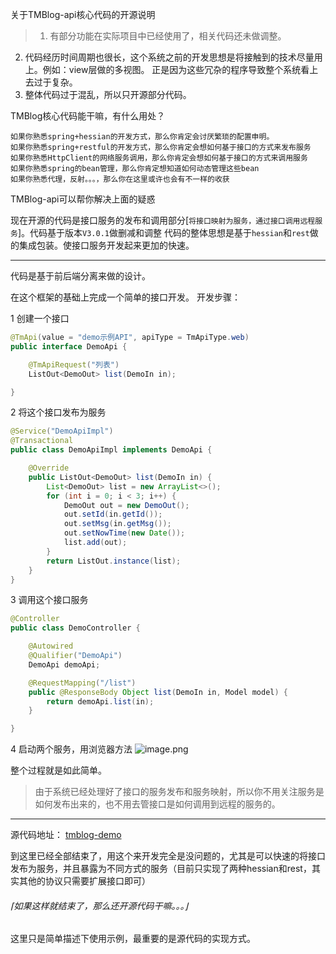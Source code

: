 关于TMBlog-api核心代码的开源说明

> 1. 有部分功能在实际项目中已经使用了，相关代码还未做调整。
2. 代码经历时间周期也很长，这个系统之前的开发思想是将接触到的技术尽量用上。例如：view层做的多视图。 正是因为这些冗杂的程序导致整个系统看上去过于复杂。
3. 整体代码过于混乱，所以只开源部分代码。

TMBlog核心代码能干嘛，有什么用处？
```
如果你熟悉spring+hessian的开发方式，那么你肯定会讨厌繁琐的配置申明。
如果你熟悉spring+restful的开发方式，那么你肯定会想如何基于接口的方式来发布服务
如果你熟悉HttpClient的网络服务调用，那么你肯定会想如何基于接口的方式来调用服务
如果你熟悉spring的bean管理，那么你肯定想知道如何动态管理这些bean
如果你熟悉代理，反射。。。，那么你在这里或许也会有不一样的收获
```
TMBlog-api可以帮你解决上面的疑惑

现在开源的代码是接口服务的发布和调用部分[`将接口映射为服务，通过接口调用远程服务`]。代码基于版本`V3.0.1`做删减和调整
代码的整体思想是基于`hessian`和`rest`做的集成包装。使接口服务开发起来更加的快速。



------------



代码是基于前后端分离来做的设计。

在这个框架的基础上完成一个简单的接口开发。
开发步骤：

1 创建一个接口

```java
@TmApi(value = "demo示例API", apiType = TmApiType.web)
public interface DemoApi {

	@TmApiRequest("列表")
	ListOut<DemoOut> list(DemoIn in);

}

```

2 将这个接口发布为服务

```java
@Service("DemoApiImpl")
@Transactional
public class DemoApiImpl implements DemoApi {

    @Override
    public ListOut<DemoOut> list(DemoIn in) {
        List<DemoOut> list = new ArrayList<>();
        for (int i = 0; i < 3; i++) {
            DemoOut out = new DemoOut();
            out.setId(in.getId());
            out.setMsg(in.getMsg());
            out.setNowTime(new Date());
            list.add(out);
        }
        return ListOut.instance(list);
    }
}
```

3 调用这个接口服务

```java
@Controller
public class DemoController {

    @Autowired
    @Qualifier("DemoApi")
    DemoApi demoApi;

    @RequestMapping("/list")
    public @ResponseBody Object list(DemoIn in, Model model) {
        return demoApi.list(in);
    }

}
```

4 启动两个服务，用浏览器方法
![image.png](https://www.majingjing.cn/tmfile/img/20170707/5dbf3a6001b54066a2d55a07fd20ec8d.png "image.png")

整个过程就是如此简单。

> 由于系统已经处理好了接口的服务发布和服务映射，所以你不用关注服务是如何发布出来的，也不用去管接口是如何调用到远程的服务的。




------------



源代码地址： [tmblog-demo](https://git.oschina.net/majinding/tmblog-demo.git "tmblog-demo")

到这里已经全部结束了，用这个来开发完全是没问题的，尤其是可以快速的将接口发布为服务，并且暴露为不同方式的服务（目前只实现了两种hessian和rest，其实其他的协议只需要扩展接口即可）

###### &lceil;如果这样就结束了，那么还开源代码干嘛。。。&rfloor;
这里只是简单描述下使用示例，最重要的是源代码的实现方式。
